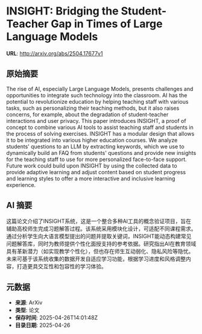 # INSIGHT: Bridging the Student-Teacher Gap in Times of Large Language Models

**URL**: http://arxiv.org/abs/2504.17677v1

## 原始摘要

The rise of AI, especially Large Language Models, presents challenges and
opportunities to integrate such technology into the classroom. AI has the
potential to revolutionize education by helping teaching staff with various
tasks, such as personalizing their teaching methods, but it also raises
concerns, for example, about the degradation of student-teacher interactions
and user privacy. This paper introduces INSIGHT, a proof of concept to combine
various AI tools to assist teaching staff and students in the process of
solving exercises. INSIGHT has a modular design that allows it to be integrated
into various higher education courses. We analyze students' questions to an LLM
by extracting keywords, which we use to dynamically build an FAQ from students'
questions and provide new insights for the teaching staff to use for more
personalized face-to-face support. Future work could build upon INSIGHT by
using the collected data to provide adaptive learning and adjust content based
on student progress and learning styles to offer a more interactive and
inclusive learning experience.


## AI 摘要

这篇论文介绍了INSIGHT系统，这是一个整合多种AI工具的概念验证项目，旨在辅助高校师生完成习题解答过程。该系统采用模块化设计，可适配不同课程需求。通过分析学生向大语言模型提出的问题并提取关键词，INSIGHT能动态构建常见问题解答库，同时为教师提供个性化面授支持的参考依据。研究指出AI在教育领域具有革新潜力（如实现教学个性化），但也存在师生互动弱化、隐私风险等隐忧。未来可基于该系统收集的数据开发自适应学习功能，根据学习进度和风格调整内容，打造更具交互性和包容性的学习体验。

## 元数据

- **来源**: ArXiv
- **类型**: 论文
- **保存时间**: 2025-04-26T14:01:48Z
- **目录日期**: 2025-04-26
